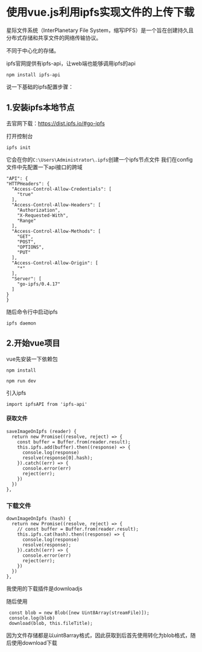 # 使用vue.js利用ipfs实现文件的上传下载

星际文件系统（InterPlanetary File System，缩写IPFS）是一个旨在创建持久且分布式存储和共享文件的网络传输协议。

不同于中心化的存储。

ipfs官网提供有ipfs-api，让web端也能够调用ipfs的api

```npm install ipfs-api```

说一下基础的ipfs配置步骤：
## 1.安装ipfs本地节点
去官网下载：https://dist.ipfs.io/#go-ipfs

打开控制台

```ipfs init```  

它会在你的```C:\Users\Administrator\.ipfs```创建一个ipfs节点文件
我们在config文件中先配置一下api接口的跨域



	"API": {
    "HTTPHeaders": {
      "Access-Control-Allow-Credentials": [
        "true"
      ],
      "Access-Control-Allow-Headers": [
        "Authorization",
        "X-Requested-With",
        "Range"
      ],
      "Access-Control-Allow-Methods": [
        "GET",
        "POST",
        "OPTIONS",
        "PUT"
      ],
      "Access-Control-Allow-Origin": [
        "*"
      ],
      "Server": [
        "go-ipfs/0.4.17"
      ]
    }
	}

随后命令行中启动ipfs

```ipfs daemon```

## 2.开始vue项目

vue先安装一下依赖包

```npm install```

```npm run dev```

引入ipfs

```import ipfsAPI from 'ipfs-api'```

#### 获取文件



	saveImageOnIpfs (reader) {
      return new Promise((resolve, reject) => {
        const buffer = Buffer.from(reader.result);
        this.ipfs.add(buffer).then((response) => {
          console.log(response)
          resolve(response[0].hash);
        }).catch((err) => {
          console.error(err)
          reject(err);
        })
      })
    },

### 下载文件

	downImageOnIpfs (hash) {
      return new Promise((resolve, reject) => {
        // const buffer = Buffer.from(reader.result);
        this.ipfs.cat(hash).then((response) => {
          console.log(response)
          resolve(response);
        }).catch((err) => {
          console.error(err)
          reject(err);
        })
      })
    },





我使用的下载插件是downloadjs

随后使用

	 const blob = new Blob([new Uint8Array(streamFile)]);
     console.log(blob)
     download(blob, this.fileTitle);

因为文件存储都是以uint8array格式，因此获取到后首先使用转化为blob格式，随后使用download下载






